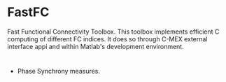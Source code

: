 # FastFC
Fast Functional Connectivity Toolbox. This toolbox implements efficient C computing of different FC indices. It does so through C-MEX external interface appi and within Matlab's development environment.
#
- Phase Synchrony measures.


